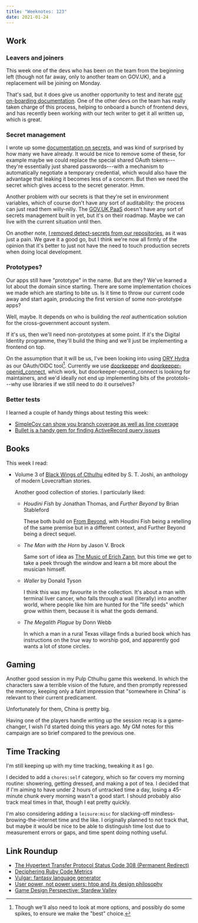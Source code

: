 ```yaml
---
title: "Weeknotes: 123"
date: 2021-01-24
---
```


## Work

### Leavers and joiners

This week one of the devs who has been on the team from the beginning
left (though not far away, only to another team on GOV.UK), and a
replacement will be joining on Monday.

That's sad, but it does give us another opportunity to test and
iterate [our on-boarding documentation][].  One of the other devs on
the team has really taken charge of this process, helping to onboard a
bunch of frontend devs, and has recently been working with our tech
writer to get it all written up, which is great.

[our on-boarding documentation]: https://team-manual.account.publishing.service.gov.uk/new-starter/

### Secret management

I wrote up some [documentation on secrets][], and was kind of
surprised by how many we have already.  It would be nice to remove
some of these, for example maybe we could replace the special shared
OAuth tokens---they're essentially just shared passwords---with a
mechanism to automatically negotiate a temporary credential, which
would also have the advantage that leaking it becomes less of a
concern.  But then we need the secret which gives access to the secret
generator.  Hmm.

Another problem with our secrets is that they're set in environment
variables, which of course don't have any sort of auditability: the
process can just read them willy-nilly.  The [GOV.UK PaaS][] doesn't
have any sort of secrets management built in yet, but it's on their
roadmap.  Maybe we can live with the current situation until then.

On another note, [I removed detect-secrets from our repositories][],
as it was just a pain.  We gave it a good go, but I think we're now
all firmly of the opinion that it's better to just not have the need
to touch production secrets when doing local development.

[documentation on secrets]: https://team-manual.account.publishing.service.gov.uk/support/rotate-secrets/
[GOV.UK PaaS]: https://www.cloud.service.gov.uk/
[I removed detect-secrets from our repositories]: https://github.com/alphagov/govuk-account-manager-prototype/pull/613

### Prototypes?

Our apps still have "prototype" in the name.  But are they?  We've
learned a lot about the domain since starting.  There are some
implementation choices we made which are starting to bite us.  Is it
time to throw our current code away and start again, producing the
first version of some non-prototype apps?

Well, maybe.  It depends on who is building the *real* authentication
solution for the cross-government account system.

If it's us, then we'll need non-prototypes at some point.  If it's the
Digital Identity programme, they'll build the thing and we'll just be
implementing a frontend on top.

On the assumption that it will be us, I've been looking into using
[ORY Hydra][] as our OAuth/OIDC tool[^hydra].  Currently we use
[doorkeeper][] and [doorkeeper-openid_connect][], which work, but
doorkeeper-openid_connect is looking for maintainers, and we'd ideally
not end up implementing bits of the prototols---why use libraries if
we still need to do it ourselves?

[^hydra]: Though we'll also need to look at more options, and possibly
  do some spikes, to ensure we make the "best" choice.

[ORY Hydra]: https://www.ory.sh/hydra/
[doorkeeper]: https://github.com/doorkeeper-gem/doorkeeper
[doorkeeper-openid_connect]: https://github.com/doorkeeper-gem/doorkeeper-openid_connect

### Better tests

I learned a couple of handy things about testing this week:

- [SimpleCov can show you branch coverage as well as line coverage](https://github.com/alphagov/govuk-account-manager-prototype/pull/640)
- [Bullet is a handy gem for finding ActiveRecord query issues](https://github.com/alphagov/govuk-account-manager-prototype/pull/616)


## Books

This week I read:

- Volume 3 of [Black Wings of Cthulhu][] edited by S. T. Joshi, an
  anthology of modern Lovecraftian stories.

  Another good collection of stories.  I particularly liked:

  - *Houdini Fish* by Jonathan Thomas, and *Further Beyond* by Brian
    Stableford

    These both build on [From Beyond][], with Houdini Fish being a
    retelling of the same premise but in a different context, and
    Further Beyond being a direct sequel.

  - *The Man with the Horn* by Jason V. Brock

    Same sort of idea as [The Music of Erich Zann][], but this time we
    get to take a peek through the window and learn a bit more about
    the musician himself.

  - *Waller* by Donald Tyson

    I think this was my favourite in the collection.  It's about a man
    with terminal liver cancer, who falls through a wall (literally)
    into another world, where people like him are hunted for the "life
    seeds" which grow within them, because it is what the gods demand.

  - *The Megalith Plague* by Donn Webb

    In which a man in a rural Texas village finds a buried book which
    has instructions on the *true* way to worship god, and apparently
    god wants a lot of stone circles.

[Black Wings of Cthulhu]: https://www.goodreads.com/book/show/23602717-black-wings-of-cthulhu
[From Beyond]: https://hplovecraft.com/writings/texts/fiction/fb.aspx
[The Music of Erich Zann]: https://hplovecraft.com/writings/texts/fiction/mez.aspx


## Gaming

Another good session in my Pulp Cthulhu game this weekend.  In which
the characters saw a terrible vision of the future, and then promptly
repressed the memory, keeping only a faint impression that "somewhere
in China" is relevant to their current predicament.

Unfortunately for them, China is pretty big.

Having one of the players handle writing up the session recap is a
game-changer, I wish I'd started doing this years ago.  My GM notes
for this campaign are so brief compared to the previous one.


## Time Tracking

I'm still keeping up with my time tracking, tweaking it as I go.

I decided to add a `chores:self` category, which so far covers my
morning routine: showering, getting dressed, and making a pot of tea.
I decided that if I'm aiming to have under 2 hours of untracked time a
day, losing a 45-minute chunk every morning wasn't a good start.  I
should probably also track meal times in that, though I eat pretty
quickly.

I'm also considering adding a `leisure:misc` for slacking-off
mindless-browing-the-internet time and the like.  I originally planned
to not track that, but maybe it would be nice to be able to
distinguish time lost due to measurement errors or gaps, and time
spent doing nothing useful.

## Link Roundup

- [The Hypertext Transfer Protocol Status Code 308 (Permanent Redirect)](https://tools.ietf.org/html/rfc7538)
- [Deciphering Ruby Code Metrics](https://codeclimate.com/blog/deciphering-ruby-code-metrics/)
- [Vulgar: fantasy language generator](https://www.vulgarlang.com/)
- [User power, not power users: htop and its design philosophy](https://hisham.hm/2020/12/18/user-power-not-power-users-htop-and-its-design-philosophy/)
- [Game Design Perspective: Stardew Valley](https://www.pixelatedplaygrounds.com/sidequests/game-design-perspective-stardew-valley)
